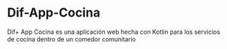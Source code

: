 # Dif-App-Cocina
Dif+ App Cocina es una aplicación web hecha con Kotlin para los servicios de cocina dentro de un comedor comunitario
